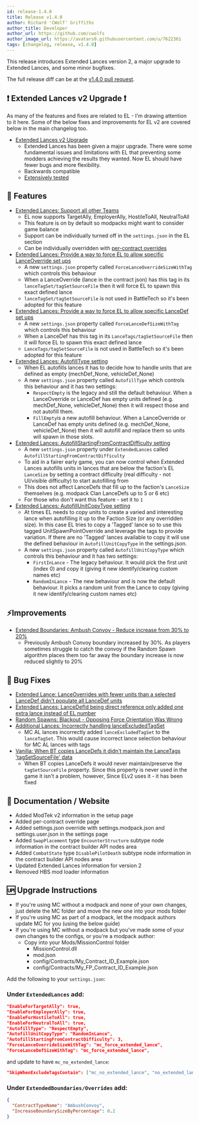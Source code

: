 ```yaml
---
id: release-1.4.0
title: Release v1.4.0
author: Richard 'CWolf' Griffiths
author_title: Developer
author_url: https://github.com/cwolfs
author_image_url: https://avatars0.githubusercontent.com/u/7622361
tags: [changelog, release, v1.4.0]
---
```


This release introduces Extended Lances version 2, a major upgrade to Extended Lances, and some minor bugfixes.

The full release diff can be at the [v1.4.0 pull request](https://github.com/CWolfs/MissionControl/pull/496).

## ❗ Extended Lances v2 Upgrade ❗

As many of the features and fixes are related to EL - I'm drawing attention to it here. Some of the below fixes and improvements for EL v2 are covered below in the main changelog too.

- [Extended Lances v2 Upgrade](https://github.com/CWolfs/MissionControl/issues/488)
  - Extended Lances has been given a major upgrade. There were some fundamental issues and limitations with EL that preventing some modders achieving the results they wanted. Now EL should have fewer bugs and more flexibility.
  - Backwards compatible
  - [Extensively tested](/docs/assets/Extended_Lances_v2_Testing.pdf)

## 🚀 Features

- [Extended Lances: Support all other Teams](https://github.com/CWolfs/MissionControl/issues/481)
  - EL now supports TargetAlly, EmployerAlly, HostileToAll, NeutralToAll
  - This feature is on by default so modpacks might want to consider game balance
  - Support can be individually turned off in the `settings.json` in the EL section
  - Can be individually overridden with [per-contract overrides](/docs/features/per-contract-overrides)
- [Extended Lances: Provide a way to force EL to allow specific LanceOverride set ups](https://github.com/CWolfs/MissionControl/issues/484)
  - A new `settings.json` property called `ForceLanceOverrideSizeWithTag` which controls this behaviour
  - When a LanceOverride (lance in the contract json) has this tag in its `lanceTagSet/tagSetSourceFile` then it will force EL to spawn this exact defined lance
  - `lanceTagSet/tagSetSourceFile` is not used in BattleTech so it's been adopted for this feature
- [Extended Lances: Provide a way to force EL to allow specific LanceDef set ups](https://github.com/CWolfs/MissionControl/issues/483)
  - A new `settings.json` property called `ForceLanceDefSizeWithTag` which controls this behaviour
  - When a LanceDef has this tag in its `LanceTags/tagSetSourceFile` then it will force EL to spawn this exact defined lance
  - `LanceTags/tagSetSourceFile` is not used in BattleTech so it's been adopted for this feature
- [Extended Lances: AutofillType setting](https://github.com/CWolfs/MissionControl/issues/485)
  - When EL autofills lances it has to decide how to handle units that are defined as empty (mechDef_None, vehicleDef_None)
  - A new `settings.json` property called `AutofillType` which controls this behaviour and it has two settings:
    - `RespectEmpty` is the legacy and still the default behaviour. When a LanceOverride or LanceDef has empty units defined (e.g. mechDef_None, vehicleDef_None) then it will respect those and not autofill them.
    - `FillEmpty`is a new autofill behaviour. When a LanceOverride or LanceDef has empty units defined (e.g. mechDef_None, vehicleDef_None) then it will autofill and replace them so units will spawn in those slots.
- [Extended Lances: AutofillStartingFromContractDifficulty setting](https://github.com/CWolfs/MissionControl/issues/494)
  - A new `settings.json` property under `ExtendedLances` called `AutofillStartingFromContractDifficulty`
  - To aid in a fairer early game, you can now control when Extended Lances autofills units in lances that are below the faction's EL `LanceSize` by setting a contract difficulty (real difficulty - not UI/visible difficulty) to start autofilling from
  - This does not affect LanceDefs that fill up to the faction's `LanceSize` themselves (e.g. modpack Clan LanceDefs up to 5 or 6 etc)
  - For those who don't want this feature - set it to `1`
- [Extended Lances: AutofillUnitCopyType setting](https://github.com/CWolfs/MissionControl/issues/486)
  - At times EL needs to copy units to create a varied and interesting lance when autofilling it up to the Faction Size (or any overridden size). In this case EL tries to copy a 'Tagged' lance so to use this tagged UnitSpawnPointOverride and leverage the tags to provide variation. If there are no 'Tagged' lances available to copy it will use the defined behaviour in `AutofillUnitCopyType` in the settings.json.
  - A new `settings.json` property called `AutofillUnitCopyType` which controls this behaviour and it has two settings:
    - `FirstInLance` - The legacy behaviour. It would pick the first unit (index 0) and copy it (giving it new identify/clearing custom names etc)
    - `RandomInLance` - The new behaviour and is now the default behaviour. It picks a random unit from the Lance to copy (giving it new identify/clearing custom names etc)

## ⚡Improvements

- [Extended Boundaries: Ambush Convoy - Reduce increase from 30% to 20%](https://github.com/CWolfs/MissionControl/issues/493)
  - Previously Ambush Convoy boundary increased by 30%. As players sometimes struggle to catch the convoy if the Random Spawn algorithm places them too far away the boundary increase is now reduced slightly to 20%

## 🐛 Bug Fixes

- [Extended Lance: LanceOverrides with fewer units than a selected LanceDef didn't populate all LanceDef units](https://github.com/CWolfs/MissionControl/issues/482)
- [Extended Lances: LanceDefId being direct reference only added one extra lance instead of EL number](https://github.com/CWolfs/MissionControl/issues/472)
- [Random Spawns: Blackout - Opposing Force Orientation Was Wrong](https://github.com/CWolfs/MissionControl/issues/478)
- [Additional Lances: Incorrectly handling lanceExcludedTagSet](https://github.com/CWolfs/MissionControl/issues/491)
  - MC AL lances incorrectly added `lanceExcludedTagSet` to the `lanceTagSet`. This would cause incorrect lance selection behaviour for MC AL lances with tags
- [Vanilla: When BT copies LanceDefs it didn't maintain the LanceTags 'tagSetSourceFile' data](https://github.com/CWolfs/MissionControl/issues/487)
  - When BT copies LanceDefs it would never maintain/preserve the `tagSetSourceFile` property. Since this property is never used in the game it isn't a problem, however, Since ELv2 uses it - it has been fixed

## 📝 Documentation / Website

- Added ModTek v2 information in the setup page
- Added per-contract override page
- Added settings.json override with settings.modpack.json and settings.user.json in the settings page
- Added `SwapPlacement` type `EncounterStructure` subtype node information in the contract builder API nodes area
- Added `CombatState` type `DisablePilotDeath` subtype node information in the contract builder API nodes area
- Updated Extended Lances information for version 2
- Removed HBS mod loader information

## 🆙 Upgrade Instructions

- If you're using MC without a modpack and none of your own changes, just delete the MC folder and move the new one into your mods folder
- If you're using MC as part of a modpack, let the modpack authors update MC for you (using the below guide)
- If you're using MC without a modpack but you've made some of your own changes to the configs, or you're a modpack author:
  - Copy into your Mods/MissionControl folder
    - MissionControl.dll
    - mod.json
    - config/Contracts/My_Contract_ID_Example.json
    - config/Contracts/My_FP_Contract_ID_Example.json

Add the following to your `settings.json`:

### Under `ExtendedLances` add:

```json
"EnableForTargetAlly": true,
"EnableForEmployerAlly": true,
"EnableForHostileToAll": true,
"EnableForNeutralToAll": true,
"AutofillType": "RespectEmpty",
"AutofillUnitCopyType": "RandomInLance",
"AutofillStartingFromContractDifficulty": 3,
"ForceLanceOverrideSizeWithTag": "mc_force_extended_lance",
"ForceLanceDefSizeWithTag": "mc_force_extended_lance",
```

and update to have `mc_no_extended_lance`:

```json
"SkipWhenExcludeTagsContain": ["mc_no_extended_lance", "no_extended_lance"],
```

### Under `ExtendedBoundaries/Overrides` add:

```json
{
  "ContractTypeName": "AmbushConvoy",
  "IncreaseBoundarySizeByPercentage": 0.2
}
```

